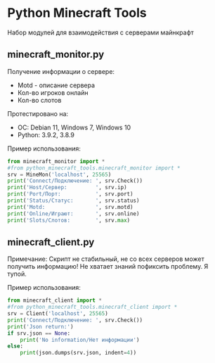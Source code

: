 # Python Minecraft Tools
Набор модулей для взаимодействия с серверами майнкрафт

## minecraft_monitor.py

Получение информации о сервере:

- Motd - описание сервера
- Кол-во игроков онлайн
- Кол-во слотов

Протестировано на:

- ОС: Debian 11, Windows 7, Windows 10
- Python: 3.9.2, 3.8.9

Пример использования:
```python
from minecraft_monitor import *
#from python_minecraft_tools.minecraft_monitor import *
srv = MineMon('localhost', 25565)
print('Connect/Подключение: ', srv.Check())
print('Host/Сервер:         ', srv.ip)
print('Port/Порт:           ', srv.port)
print('Status/Статус:       ', srv.status)
print('Motd:                ', srv.motd)
print('Online/Играют:       ', srv.online)
print('Slots/Слотов:        ', srv.max)
```

## minecraft_client.py
Примечание:
Скрипт не стабильный, не со всех серверов может получить информацию!
Не хватает знаний пофиксить проблему. Я тупой.

Пример использования:
```python
from minecraft_client import *
#from python_minecraft_tools.minecraft_client import *
srv = Client('localhost', 25565)
print('Connect/Подключение: ', srv.Check())
print('Json return:')
if srv.json == None:
    print('No information/Нет информации')
else:
    print(json.dumps(srv.json, indent=4))
```
